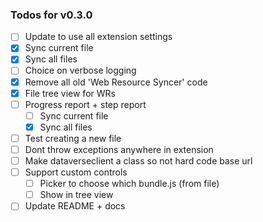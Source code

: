 ### Todos for v0.3.0
- [ ] Update to use all extension settings
- [X] Sync current file
- [X] Sync all files
- [ ] Choice on verbose logging
- [X] Remove all old 'Web Resource Syncer' code
- [X] File tree view for WRs 
- [ ] Progress report + step report
    - [ ] Sync current file
    - [X] Sync all files
- [ ] Test creating a new file
- [ ] Dont throw exceptions anywhere in extension
- [ ] Make dataverseclient a class so not hard code base url
- [ ] Support custom controls
    - [ ] Picker to choose which bundle.js (from file)
    - [ ] Show in tree view
- [ ] Update README + docs
